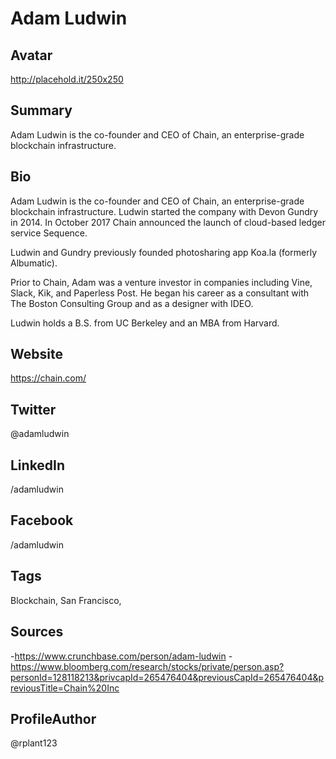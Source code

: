# Adam Ludwin

## Avatar
http://placehold.it/250x250

## Summary
Adam Ludwin is the co-founder and CEO of Chain, an enterprise-grade blockchain infrastructure.

## Bio
Adam Ludwin is the co-founder and CEO of Chain, an enterprise-grade blockchain infrastructure. Ludwin started the company with Devon Gundry in 2014. In October 2017 Chain announced the launch of cloud-based ledger service Sequence.

Ludwin and Gundry previously founded photosharing app Koa.la (formerly Albumatic).

Prior to Chain, Adam was a venture investor in companies including Vine, Slack, Kik, and Paperless Post. He began his career as a consultant with The Boston Consulting Group and as a designer with IDEO. 

Ludwin holds a B.S. from UC Berkeley and an MBA from Harvard.

## Website
https://chain.com/

## Twitter
@adamludwin

## LinkedIn
/adamludwin

## Facebook
/adamludwin

## Tags
Blockchain, San Francisco, 

## Sources
-https://www.crunchbase.com/person/adam-ludwin
-https://www.bloomberg.com/research/stocks/private/person.asp?personId=128118213&privcapId=265476404&previousCapId=265476404&previousTitle=Chain%20Inc

## ProfileAuthor
@rplant123
